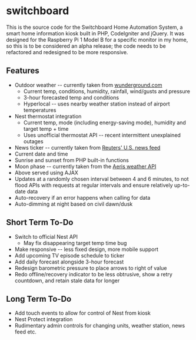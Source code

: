 # switchboard
This is the source code for the Switchboard Home Automation System, a smart home information kiosk built in PHP, CodeIgniter and jQuery. It was designed for the Raspberry Pi 1 Model B for a specific monitor in my home, so this is to be considered an alpha release; the code needs to be refactored and redesigned to be more responsive.

## Features
* Outdoor weather -- currently taken from [wunderground.com](http://wunderground.com)
  * Current temp, conditions, humidity, rainfall, wind/gusts and pressure
  * 3-hour forecasted temp and conditions
  * Hyperlocal -- uses nearby weather station instead of airport temperatures
* Nest thermostat integration
  * Current temp, mode (including energy-saving mode), humidity and target temp + time
  * Uses unofficial thermostat API -- recent intermittent unexplained outages
* News ticker -- currently taken from [Reuters' U.S. news feed](http://feeds.reuters.com/Reuters/domesticNews)
* Current date and time
* Sunrise and sunset from PHP built-in functions
* Moon phase -- currently taken from the [Aeris weather API](http://www.aerisweather.com/develop/)
* Above served using AJAX
* Updates at a randomly chosen interval between 4 and 6 minutes, to not flood APIs with requests at regular intervals and ensure relatively up-to-date data
* Auto-recovery if an error happens when calling for data
* Auto-dimming at night based on civil dawn/dusk

## Short Term To-Do
* Switch to official Nest API
  * May fix disappearing target temp time bug
* Make responsive -- less fixed design, more mobile support
* Add upcoming TV episode schedule to ticker
* Add daily forecast alongside 3-hour forecast
* Redesign barometric pressure to place arrows to right of value
* Redo offline/recovery indicator to be less obtrusive, show a retry countdown, and retain stale data for longer

## Long Term To-Do
* Add touch events to allow for control of Nest from kiosk
* Nest Protect integration
* Rudimentary admin controls for changing units, weather station, news feed etc.
